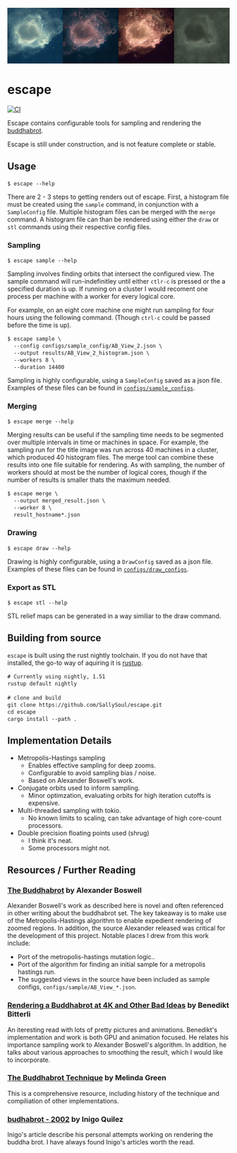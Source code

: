 ![FourPanel](four_panel.png?raw=true "FourPanel")

# escape

[![CI](https://github.com/sallysoul/escape/workflows/CI/badge.svg)](https://github.com/sallysoul/escape/actions)

Escape contains configurable tools for sampling and rendering the [buddhabrot](https://en.wikipedia.org/wiki/Buddhabrot).

Escape is still under construction, and is not feature complete or stable.

## Usage

```
$ escape --help

```

There are 2 - 3 steps to getting renders out of escape.
First, a histogram file must be created using the `sample` command, in conjunction with a `SampleConfig` file.
Multiple histogram files can be merged with the `merge` command.
A histogram file can than be rendered using either the `draw` or `stl` commands using their respective config files.

### Sampling

```
$ escape sample --help

```

Sampling involves finding orbits that intersect the configured view.
The sample command will run-indefinitley until either `ctlr-c` is pressed or the a specified duration is up.
If running on a cluster I would recoment one process per machine with a worker for every logical core.

For example, on an eight core machine one might run sampling for four hours using the following command.
(Though `ctrl-c` could be passed before the time is up).

```
$ escape sample \
  --config configs/sample_config/AB_View_2.json \
  --output results/AB_View_2_histogram.json \
  --workers 8 \
  --duration 14400
```

Sampling is highly configurable, using a `SampleConfig` saved as a json file.
Examples of these files can be found in [`configs/sample_configs`](configs/sample_configs).

### Merging

```
$ escape merge --help

```

Merging results can be useful if the sampling time needs to be segmented over multiple intervals in time or machines in space.
For example, the sampling run for the title image was run across 40 machines in a cluster, which produced 40 histogram files.
The merge tool can combine these results into one file suitable for rendering.
As with sampling, the number of workers should at most be the number of logical cores, though if the number of results is smaller thats the maximum needed.

```
$ escape merge \
  --output merged_result.json \
  --worker 8 \
  result_hostname*.json
```

### Drawing

```
$ escape draw --help

```

Drawing is highly configurable, using a `DrawConfig` saved as a json file.
Examples of these files can be found in [`configs/draw_configs`](configs/draw_configs).

### Export as STL

```
$ escape stl --help
```

STL relief maps can be generated in a way similiar to the draw command.

## Building from source 

`escape` is built using the rust nightly toolchain.
If you do not have that installed, the go-to way of aquiring it is [rustup](https://rustup.rs).


```
# Currently using nightly, 1.51
rustup default nightly

# clone and build
git clone https://github.com/SallySoul/escape.git
cd escape
cargo install --path .
```

## Implementation Details

* Metropolis-Hastings sampling
  - Enables effective sampling for deep zooms.
  - Configurable to avoid sampling bias / noise.
  - Based on Alexander Boswell's work.
* Conjugate orbits used to inform sampling.
  - Minor optimzation, evaluating orbits for high iteration cutoffs is expensive.
* Multi-threaded sampling with tokio.
  - No known limits to scaling, can take advantage of high core-count processors.
* Double precision floating points used (shrug)
  - I think it's neat.
  - Some processors might not.

## Resources / Further Reading

### [The Buddhabrot](http://www.steckles.com/buddha/) by Alexander Boswell


Alexander Boswell's work as described here is novel and often referenced in other writing about the buddhabrot set.
The key takeaway is to make use of the Metropolis-Hastings algorithm to enable expedient rendering of zoomed regions.
In addition, the source Alexander released was critical for the development of this project.
Notable places I drew from this work include:

* Port of the metropolis-hastings mutation logic..
* Port of the algorithm for finding an initial sample for a metropolis hastings run.
* The suggested views in the source have been included as sample configs, `configs/sample/AB_View_*.json`.

### [Rendering a Buddhabrot at 4K and Other Bad Ideas](https://benedikt-bitterli.me/buddhabrot/) by Benedikt Bitterli

An iteresting read with lots of pretty pictures and animations.
Benedikt's implementation and work is both GPU and animation focused.
He relates his importance sampling work to Alexander Boswell's algorithm.
In addition, he talks about various approaches to smoothing the result, which I would like to incorporate.

### [The Buddhabrot Technique](http://superliminal.com/fractals/bbrot/bbrot.html) by Melinda Green

This is a comprehensive resource, including history of the technique and compiliation of other implementations.

### [budhabrot - 2002](https://iquilezles.org/www/articles/budhabrot/budhabrot.html) by Inigo Quilez

Inigo's article describe his personal attempts working on rendering the buddha brot.
I have always found Inigo's articles worth the read.
